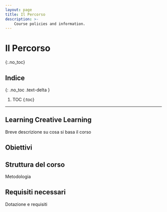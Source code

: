 ```yaml
---
layout: page
title: Il Percorso
description: >-
    Course policies and information.
---
```


# Il Percorso
{:.no_toc}

## Indice
{: .no_toc .text-delta }

1. TOC
{:toc}

---

## Learning Creative Learning 
Breve descrizione su cosa si basa il corso

## Obiettivi

## Struttura del corso
Metodologia

## Requisiti necessari
Dotazione e requisiti 


